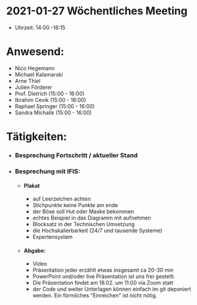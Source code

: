 # 2021-01-27 Wöchentliches Meeting
- Uhrzeit: 14:00 -16:15


# Anwesend:
 - Nico Hegemann
 - Michael Kalamarski
 - Arne Thiel 
 - Julien Förderer
 - Prof. Dietrich (15:00 - 16:00)
 - Ibrahim Cevik (15:00 - 16:00)
 - Raphael Springer (15:00 - 16:00)
 - Sandra Michalik  (15:00 - 16:00)


# Tätigkeiten:
- ### Besprechung Fortschritt / aktueller Stand
	
	
- ### Besprechung mit IFIS:
    - #### Plakat
        - auf Leerzeichen achten
        - Stichpunkte keine Punkte am ende
        - der Böse soll Hut oder Maske bekommen
        - echtes Beispiel in das Diagramm mit aufnehmen
        - Blocksatz in der Technischen Umsetzung
        - die Hochskalierbarkeit (24/7 und tausende Systeme)
        - Expertensystem
	
    - #### Abgabe:
        - Video
        - Präsentation jeder erzählt etwas insgesamt ca  20-30 min  
        - PowerPoint und/oder  live Präsentation ist uns frei gestellt.  
        - Die Präsentation findet am 18.02. um 11:00 via Zoom statt
        - der Code und weiter Unterlagen können einfach im git deponiert werden. Ein förmliches "Einreichen" ist nicht nötig.
 

